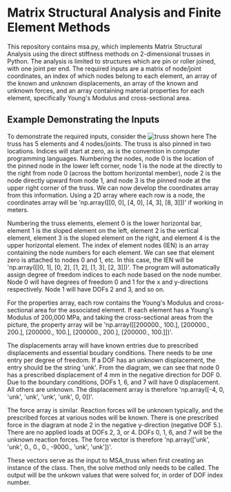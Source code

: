 # Matrix Structural Analysis and Finite Element Methods

This repository contains msa.py, which implements Matrix Structural Analysis using the direct stiffness methods on 2-dimensional trusses in Python. The analysis is limited to structures which are pin or roller joined, with one joint per end. The required inputs are a matrix of node/joint coordinates, an index of which nodes belong to each element, an array of the known and unknown displacements, an array of the known and unknown forces, and an array containing material properties for each element, specifically Young's Modulus and cross-sectional area.

## Example Demonstrating the Inputs

To demonstrate the required inputs, consider the ![truss shown here](https://github.com/mattwilliams06/MSAandFEM/blob/master/truss1.png) The truss has 5 elements and 4 nodes/joints. The truss is also pinned in two locations. Indices will start at zero, as is the convention in computer programming languages. Numbering the nodes, node 0 is the location of the pinned node in the lower left corner, node 1 is the node at the directly to the right from node 0 (across the bottom horizontal member), node 2 is the node directly upward from node 1, and node 3 is the pinned node at the upper right corner of the truss. We can now develop the coordinates array from this information. Using a 2D array where each row is a node, the coordinates array will be 'np.array([[0, 0], [4, 0], [4, 3], [8, 3]])' if working in meters.

Numbering the truss elements, element 0 is the lower horizontal bar, element 1 is the sloped element on the left, element 2 is the vertical element, element 3 is the sloped element on the right, and element 4 is the upper horizontal element. The index of element nodes (IEN) is an array containing the node numbers for each element. We can see that element zero is attached to nodes 0 and 1, etc. In this case, the IEN will be 'np.array([[0, 1], [0, 2], [1, 2], [1, 3], [2, 3]])'. The program will automatically assign degree of freedom indices to each node based on the node number. Node 0 will have degrees of freedom 0 and 1 for the x and y-directions respectively. Node 1 will have DOFs 2 and 3, and so on.

For the properties array, each row contains the Young's Modulus and cross-sectional area for the associated element. If each element has a Young's Modulus of 200,000 MPa, and taking the cross-sectional areas from the picture, the property array will be 'np.array([[200000., 100.], [200000., 200.], [200000., 100.], [200000., 200.], [200000., 100.]])'.

The displacements array will have known entries due to prescribed displacements and essential boudary conditions. There needs to be one entry per degree of freedom. If a DOF has an unknown displacement, the entry should be the string 'unk'. From the diagram, we can see that node 0 has a prescribed displacement of 4 mm in the negative direction for DOF 0. Due to the boundary conditions, DOFs 1, 6, and 7 will have 0 displacement. All others are unknown. The displacement array is therefore 'np.array([-4, 0, 'unk', 'unk', 'unk', 'unk', 0, 0])'.

The force array is similar. Reaction forces will be unknown typically, and the prescribed forces at various nodes will be known. There is one prescribed force in the diagram at node 2 in the negative y-direction (negative DOF 5.). There are no applied loads at DOFs 2, 3, or 4. DOFs 0, 1, 6, and 7 will be the unknown reaction forces. The force vector is therefore 'np.array(['unk', 'unk', 0., 0., 0., -9000., 'unk', 'unk'])'.

These vectors serve as the input to MSA_truss when first creating an instance of the class. Then, the solve method only needs to be called. The output will be the unkown values that were solved for, in order of DOF index number.